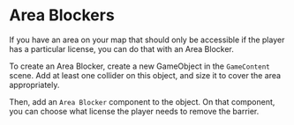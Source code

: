 # Area Blockers

If you have an area on your map that should only be accessible if the player has a particular license, you can do that with an Area Blocker.

To create an Area Blocker, create a new GameObject in the `GameContent` scene.
Add at least one collider on this object, and size it to cover the area appropriately.

Then, add an `Area Blocker` component to the object.
On that component, you can choose what license the player needs to remove the barrier.
